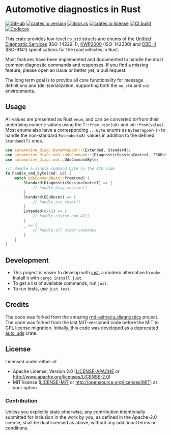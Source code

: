 # Automotive diagnostics in Rust

[![GitHub](https://img.shields.io/badge/github-nyurik/automotive_diag-8da0cb?logo=github)](https://github.com/nyurik/automotive_diag)
[![crates.io version](https://img.shields.io/crates/v/automotive_diag)](https://crates.io/crates/automotive_diag)
[![docs.rs](https://img.shields.io/docsrs/automotive_diag)](https://docs.rs/automotive_diag)
[![crates.io license](https://img.shields.io/crates/l/automotive_diag)](https://github.com/nyurik/automotive_diag/blob/main/LICENSE-APACHE)
[![CI build](https://github.com/nyurik/automotive_diag/actions/workflows/ci.yml/badge.svg)](https://github.com/nyurik/automotive_diag/actions)
[![Codecov](https://img.shields.io/codecov/c/github/nyurik/automotive_diag)](https://app.codecov.io/gh/nyurik/automotive_diag)

This crate provides low-level `no_std` structs and enums of
the [Unified Diagnostic Services](https://en.wikipedia.org/wiki/Unified_Diagnostic_Services) (ISO-14229-1),
[KWP2000](https://en.wikipedia.org/wiki/Keyword_Protocol_2000) (ISO-142330) and
[OBD-II](https://en.wikipedia.org/wiki/On-board_diagnostics) (ISO-9141)
specifications for the road vehicles in Rust.

Most features have been implemented and documented to handle the most common diagnostic commands and responses.
If you find a missing feature, please open an issue or better yet, a pull request.

The long term goal is to provide all core functionality for message definitions and (de-)serialization, supporting both the `no_std` and `std` environments.

## Usage

All values are presented as Rust `enum`, and can be converted to/from their underlying numeric values using
the `T::from_repr(u8)` and `u8::from(value)`. Most enums also have a corresponding `...Byte` enums as
`ByteWrapper<T>` to
handle the non-standard `Extended(u8)` values in addition to the defined `Standand(T)` ones.

```rust
use automotive_diag::ByteWrapper::{Extended, Standard};
use automotive_diag::uds::UdsCommand::{DiagnosticSessionControl, ECUReset};
use automotive_diag::uds::UdsCommandByte;

/// Handle a single command byte on the ECU side
fn handle_cmd_byte(cmd: u8) {
    match UdsCommandByte::from(cmd) {
        Standard(DiagnosticSessionControl) => {
            // handle_diag_session()
        }
        Standard(ECUReset) => {
            // handle_ecu_reset()
        }
        Extended(0x42) => {
            // handle_custom_cmd_42()
        }
        _ => {
            // handle all other commands
        }
    }
}
```

## Development

* This project is easier to develop with [just](https://github.com/casey/just#readme), a modern alternative to `make`.
  Install it with `cargo install just`.
* To get a list of available commands, run `just`.
* To run tests, use `just test`.

## Credits

The code was forked from the amazing [rnd-ash/ecu_diagnostics](https://github.com/rnd-ash/ecu_diagnostics) project. The
code was forked from the last MIT-versioned code before the MIT to GPL license migration. Initially, this code was
developed as a deprecated [auto_uds](https://crates.io/crates/auto_uds) crate.

## License

Licensed under either of

* Apache License, Version 2.0 ([LICENSE-APACHE](LICENSE-APACHE) or <http://www.apache.org/licenses/LICENSE-2.0>)
* MIT license ([LICENSE-MIT](LICENSE-MIT) or <http://opensource.org/licenses/MIT>)
  at your option.

### Contribution

Unless you explicitly state otherwise, any contribution intentionally
submitted for inclusion in the work by you, as defined in the
Apache-2.0 license, shall be dual licensed as above, without any
additional terms or conditions.
